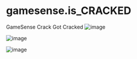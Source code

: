 # gamesense.is_CRACKED
GameSense Crack Got Cracked
![image](https://user-images.githubusercontent.com/65768277/126598209-b7f126dd-fa9a-4fa0-bf58-ded856e0f516.png)


![image](https://user-images.githubusercontent.com/65768277/124381070-289c6a80-dc86-11eb-9c6b-b05e6625159f.png)

![image](https://user-images.githubusercontent.com/65768277/124381099-47026600-dc86-11eb-8cf5-56fec31efeaf.png)
